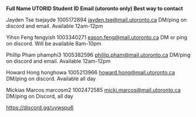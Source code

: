 **Full Name       UTORID      Student ID    Email (utoronto only)           Best way to contact**

Jayden Tse      tsejayde    1005172894    jayden.tse@mail.utoronto.ca     DM/ping on discord and email. Available 12am-12pm

Yihsn Feng      fengyish    1003340271    eason.feng@mail.utoronto.ca     DM or ping on discord. Will be available 8am-10pm

Phillip Pham    phamphi3    1005382596    phillip.pham@mail.utoronto.ca   DM/ping on discord and email. Available 12am-12pm

Howard Hong     honghowa    1005213966    howard.hong@mail.utoronto.ca    DM/ping on discord. Available all day

Mickias Marcos  marcosm2    1002472585    micki.marcos@mail.utoronto.ca   DM/ping on Discord, all day

https://discord.gg/uywspu6
